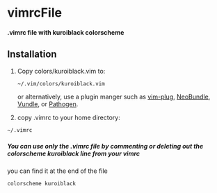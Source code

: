 # vimrcFile
#### .vimrc file with kuroiblack colorscheme

## Installation

1.  Copy colors/kuroiblack.vim to:

    ```bash
    ~/.vim/colors/kuroiblack.vim
    ```

    or alternatively, use a plugin manger such as
    [vim-plug](https://github.com/junegunn/vim-plug),
    [NeoBundle](https://github.com/Shougo/neobundle.vim),
    [Vundle](https://github.com/gmarik/Vundle.vim), or
    [Pathogen](https://github.com/tpope/vim-pathogen).

2.  copy .vimrc to your home directory:

   ```bash
   ~/.vimrc
   ```
 #####  You can use only the .vimrc file by commenting or deleting out the colorscheme kuroiblack line from your vimrc
 you can find it at the end of the file

  ```vim
 colorscheme kuroiblack
  ```
